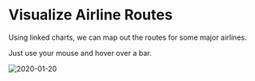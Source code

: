 # Visualize Airline Routes


Using linked charts, we can map out the routes for some major airlines.

Just use your mouse and hover over a bar.

![2020-01-20](https://user-images.githubusercontent.com/34053587/72701730-56d3cc00-3b1e-11ea-8775-882b467ee1b4.png)
